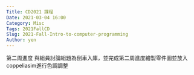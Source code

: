 ```yaml
---
Title: CD2021 課程
Date: 2021-03-04 16:00
Category: Misc
Tags: 2021FallCD
Slug: 2021-Fall-Intro-to-computer-programming
Author: yen
---
```

第二周進度
與組員討論組題為倒車入庫，並完成第二周進度繪製零件圖並放入coppeliasim進行色調調整




<!-- PELICAN_END_SUMMARY -->

